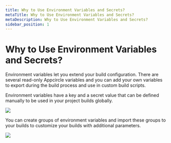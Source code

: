 ```yaml
---
title: Why to Use Environment Variables and Secrets?
metaTitle: Why to Use Environment Variables and Secrets?
metaDescription: Why to Use Environment Variables and Secrets?
sidebar_position: 1
---
```


# Why to Use Environment Variables and Secrets?

Environment variables let you extend your build configuration. There are several read-only Appcircle variables and you can add your own variables to export during the build process and use in custom build scripts.

Environment variables have a key and a secret value that can be defined manually to be used in your project builds globally.

![](<https://cdn.appcircle.io/docs/assets/09-11-EnvVars (2).png>)

You can create groups of environment variables and import these groups to your builds to customize your builds with additional parameters.

![](<https://cdn.appcircle.io/docs/assets/image (172).png>)
